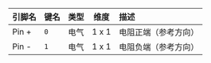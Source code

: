 <!--
DO NOT EDIT THIS FILE DIRECTLY.
This file is generated by tools/comp-docs.js.
All changes will be overwritten by regeneration.
-->

<slot class="model-pins">

| 引脚名 | 键名 | 类型 | 维度 | 描述 |
|:------ |:---- |:----:|:----:|:---- |
| Pin \+ | `0` | 电气 | 1 x 1 | 电阻正端（参考方向） |
| Pin \- | `1` | 电气 | 1 x 1 | 电阻负端（参考方向） |

</slot>

